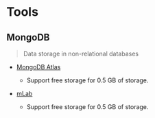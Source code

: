 # Tools

## MongoDB
> Data storage in non-relational databases

- [MongoDB Atlas][mongodbAtlas]
    - Support free storage for 0.5 GB of storage.

- [mLab][mlab]
    - Support free storage for 0.5 GB of storage.


[mongodbAtlas]: https://www.mongodb.com/cloud/atlas
[mlab]: https://mlab.com
